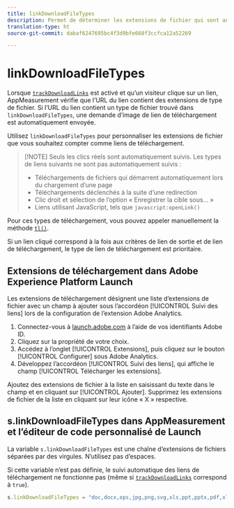 ```yaml
---
title: linkDownloadFileTypes
description: Permet de déterminer les extensions de fichier qui sont automatiquement suivies comme liens de téléchargement.
translation-type: ht
source-git-commit: dabaf6247695bc4f3d9bfe668f3ccfca12a52269

---
```



# linkDownloadFileTypes

Lorsque [`trackDownloadLinks`](trackdownloadlinks.md) est activé et qu’un visiteur clique sur un lien, AppMeasurement vérifie que l’URL du lien contient des extensions de type de fichier. Si l’URL du lien contient un type de fichier trouvé dans `linkDownloadFileTypes`, une demande d’image de lien de téléchargement est automatiquement envoyée.

Utilisez `linkDownloadFileTypes` pour personnaliser les extensions de fichier que vous souhaitez compter comme liens de téléchargement.

>[!NOTE] Seuls les clics réels sont automatiquement suivis. Les types de liens suivants ne sont pas automatiquement suivis :
>
> * Téléchargements de fichiers qui démarrent automatiquement lors du chargement d’une page
> * Téléchargements déclenchés à la suite d’une redirection
> * Clic droit et sélection de l’option « Enregistrer la cible sous... »
> * Liens utilisant JavaScript, tels que `javascript:openLink()`
>
> 
Pour ces types de téléchargement, vous pouvez appeler manuellement la méthode [`tl()`](../functions/tl-method.md).

Si un lien cliqué correspond à la fois aux critères de lien de sortie et de lien de téléchargement, le type de lien de téléchargement est prioritaire.

## Extensions de téléchargement dans Adobe Experience Platform Launch

Les extensions de téléchargement désignent une liste d’extensions de fichier avec un champ à ajouter sous l’accordéon [!UICONTROL Suivi des liens] lors de la configuration de l’extension Adobe Analytics.

1. Connectez-vous à [launch.adobe.com](https://launch.adobe.com) à l’aide de vos identifiants Adobe ID.
2. Cliquez sur la propriété de votre choix.
3. Accédez à l’onglet [!UICONTROL Extensions], puis cliquez sur le bouton [!UICONTROL Configurer] sous Adobe Analytics.
4. Développez l’accordéon [!UICONTROL Suivi des liens], qui affiche le champ [!UICONTROL Télécharger les extensions].

Ajoutez des extensions de fichier à la liste en saisissant du texte dans le champ et en cliquant sur [!UICONTROL Ajouter]. Supprimez les extensions de fichier de la liste en cliquant sur leur icône « X » respective.

## s.linkDownloadFileTypes dans AppMeasurement et l’éditeur de code personnalisé de Launch

La variable `s.linkDownloadFileTypes` est une chaîne d’extensions de fichiers séparées par des virgules. N’utilisez pas d’espaces.

Si cette variable n’est pas définie, le suivi automatique des liens de téléchargement ne fonctionne pas (même si [`trackDownloadLinks`](trackdownloadlinks.md) correspond à `true`).

```js
s.linkDownloadFileTypes = "doc,docx,eps,jpg,png,svg,xls,ppt,pptx,pdf,xlsx,tab,csv,zip,txt,vsd,vxd,xml,js,css,rar,exe,wma,mov,avi,wmv,mp3,wav,m4v";
```
